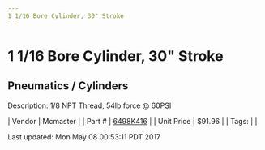 ```yaml
---
1 1/16 Bore Cylinder, 30" Stroke
---
```


# 1 1/16 Bore Cylinder, 30" Stroke
## Pneumatics / Cylinders
Description: 	1/8 NPT Thread, 54lb force @ 60PSI 

| Vendor | Mcmaster | 
| Part # | [6498K416](https://www.mcmaster.com/#6498K416) | 
| Unit Price | $91.96 | 
| Tags: |  | 

Last updated: Mon May 08 00:53:11 PDT 2017